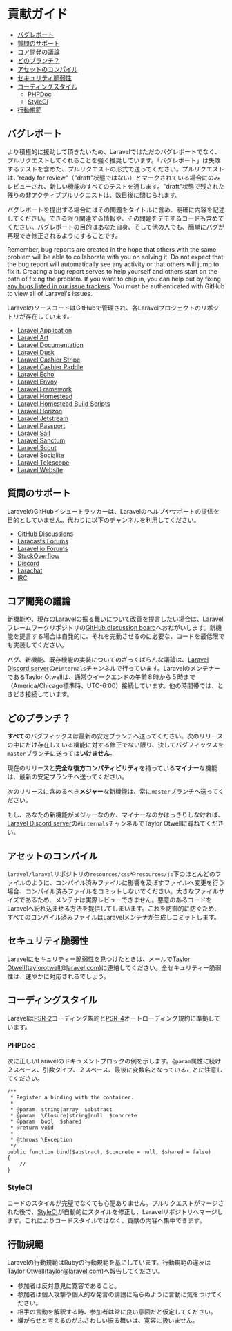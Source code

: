 # 貢献ガイド

- [バグレポート](#bug-reports)
- [質問のサポート](#support-questions)
- [コア開発の議論](#core-development-discussion)
- [どのブランチ？](#which-branch)
- [アセットのコンパイル](#compiled-assets)
- [セキュリティ脆弱性](#security-vulnerabilities)
- [コーディングスタイル](#coding-style)
    - [PHPDoc](#phpdoc)
    - [StyleCI](#styleci)
- [行動規範](#code-of-conduct)

<a name="bug-reports"></a>
## バグレポート

より積極的に援助して頂きたいため、Laravelではただのバグレポートでなく、プルリクエストしてくれることを強く推奨しています。「バグレポート」は失敗するテストを含めた、プルリクエストの形式で送ってください。プルリクエストは、”ready for review"（"draft"状態ではない）とマークされている場合にのみレビューされ、新しい機能のすべてのテストを通します。"draft"状態で残された残りの非アクティブプルリクエストは、数日後に閉じられます。

バグレポートを提出する場合にはその問題をタイトルに含め、明確に内容を記述してください。できる限り関連する情報や、その問題をデモするコードも含めてください。バグレポートの目的はあなた自身、そして他の人でも、簡単にバグが再現でき修正されるようにすることです。

Remember, bug reports are created in the hope that others with the same problem will be able to collaborate with you on solving it. Do not expect that the bug report will automatically see any activity or that others will jump to fix it. Creating a bug report serves to help yourself and others start on the path of fixing the problem. If you want to chip in, you can help out by fixing [any bugs listed in our issue trackers](https://github.com/issues?q=is%3Aopen+is%3Aissue+label%3Abug+user%3Alaravel). You must be authenticated with GitHub to view all of Laravel's issues.

LaravelのソースコードはGitHubで管理され、各Laravelプロジェクトのリポジトリが存在しています。

<div class="content-list" markdown="1">

- [Laravel Application](https://github.com/laravel/laravel)
- [Laravel Art](https://github.com/laravel/art)
- [Laravel Documentation](https://github.com/laravel/docs)
- [Laravel Dusk](https://github.com/laravel/dusk)
- [Laravel Cashier Stripe](https://github.com/laravel/cashier)
- [Laravel Cashier Paddle](https://github.com/laravel/cashier-paddle)
- [Laravel Echo](https://github.com/laravel/echo)
- [Laravel Envoy](https://github.com/laravel/envoy)
- [Laravel Framework](https://github.com/laravel/framework)
- [Laravel Homestead](https://github.com/laravel/homestead)
- [Laravel Homestead Build Scripts](https://github.com/laravel/settler)
- [Laravel Horizon](https://github.com/laravel/horizon)
- [Laravel Jetstream](https://github.com/laravel/jetstream)
- [Laravel Passport](https://github.com/laravel/passport)
- [Laravel Sail](https://github.com/laravel/sail)
- [Laravel Sanctum](https://github.com/laravel/sanctum)
- [Laravel Scout](https://github.com/laravel/scout)
- [Laravel Socialite](https://github.com/laravel/socialite)
- [Laravel Telescope](https://github.com/laravel/telescope)
- [Laravel Website](https://github.com/laravel/laravel.com-next)

</div>

<a name="support-questions"></a>
## 質問のサポート

LaravelのGitHubイシュートラッカーは、Laravelのヘルプやサポートの提供を目的としていません。代わりに以下のチャンネルを利用してください。

<div class="content-list" markdown="1">

- [GitHub Discussions](https://github.com/laravel/framework/discussions)
- [Laracasts Forums](https://laracasts.com/discuss)
- [Laravel.io Forums](https://laravel.io/forum)
- [StackOverflow](https://stackoverflow.com/questions/tagged/laravel)
- [Discord](https://discord.gg/laravel)
- [Larachat](https://larachat.co)
- [IRC](https://web.libera.chat/?nick=artisan&channels=#laravel)

</div>

<a name="core-development-discussion"></a>
## コア開発の議論

新機能や、現存のLaravelの振る舞いについて改善を提言したい場合は、Laravelフレームワークリポジトリの[GitHub discussion board](https://github.com/laravel/framework/discussions)へおねがいします。新機能を提言する場合は自発的に、それを完動させるのに必要な、コードを最低限でも実装してください。

バグ、新機能、既存機能の実装についてのざっくばらんな議論は、[Laravel Discord server](https://discord.gg/laravel)の`#internals`チャンネルで行っています。LaravelのメンテナーであるTaylor Otwellは、通常ウイークエンドの午前８時から５時まで（America/Chicago標準時、UTC-6:00）接続しています。他の時間帯では、ときどき接続しています。

<a name="which-branch"></a>
## どのブランチ？

**すべての**バグフィックスは最新の安定ブランチへ送ってください。次のリリースの中にだけ存在している機能に対する修正でない限り、決してバグフィックスを`master`ブランチに送っては**いけません**。

現在のリリースと**完全な後方コンパティビリティ**を持っている**マイナー**な機能は、最新の安定ブランチへ送ってください。

次のリリースに含めるべき**メジャー**な新機能は、常に`master`ブランチへ送ってください。

もし、あなたの新機能がメジャーなのか、マイナーなのかはっきりしなければ、[Laravel Discord server](https://discord.gg/laravel)の`#internals`チャンネルでTaylor Otwellに尋ねてください。

<a name="compiled-assets"></a>
## アセットのコンパイル

`laravel/laravel`リポジトリの`resources/css`や`resources/js`下のほとんどのファイルのように、コンパイル済みファイルに影響を及ぼすファイルへ変更を行う場合、コンパイル済みファイルをコミットしないでください。大きなファイルサイズであるため、メンテナは実際レビューできません。悪意のあるコードをLaravelへ紛れ込ませる方法を提供してしまいます。これを防御的に防ぐため、すべてのコンパイル済みファイルはLaravelメンテナが生成しコミットします。

<a name="security-vulnerabilities"></a>
## セキュリティ脆弱性

Laravelにセキュリティー脆弱性を見つけたときは、メールで[Taylor Otwell(taylorotwell@laravel.com)](mailto:taylor@laravel.com)に連絡してください。全セキュリティー脆弱性は、速やかに対応されるでしょう。

<a name="coding-style"></a>
## コーディングスタイル

Laravelは[PSR-2](https://github.com/php-fig/fig-standards/blob/master/accepted/PSR-2-coding-style-guide.md)コーディング規約と[PSR-4](https://github.com/php-fig/fig-standards/blob/master/accepted/PSR-4-autoloader.md)オートローディング規約に準拠しています。

<a name="phpdoc"></a>
### PHPDoc

次に正しいLaravelのドキュメントブロックの例を示します。`@param`属性に続け２スペース、引数タイプ、２スペース、最後に変数名となっていることに注意してください。

    /**
     * Register a binding with the container.
     *
     * @param  string|array  $abstract
     * @param  \Closure|string|null  $concrete
     * @param  bool  $shared
     * @return void
     *
     * @throws \Exception
     */
    public function bind($abstract, $concrete = null, $shared = false)
    {
        //
    }

<a name="styleci"></a>
### StyleCI

コードのスタイルが完璧でなくても心配ありません。プルリクエストがマージされた後で、[StyleCI](https://styleci.io/)が自動的にスタイルを修正し、Laravelリポジトリへマージします。これによりコードスタイルではなく、貢献の内容へ集中できます。

<a name="code-of-conduct"></a>
## 行動規範

Laravelの行動規範はRubyの行動規範を基にしています。行動規範の違反はTaylor Otwell(taylor@laravel.com)へ報告してください。

<div class="content-list" markdown="1">

- 参加者は反対意見に寛容であること。
- 参加者は個人攻撃や個人的な発言の誹謗に陥らぬように言動に気をつけてください。
- 相手の言動を解釈する時、参加者は常に良い意図だと仮定してください。
- 嫌がらせと考えるのがふさわしい振る舞いは、寛容に扱いません。

</div>
